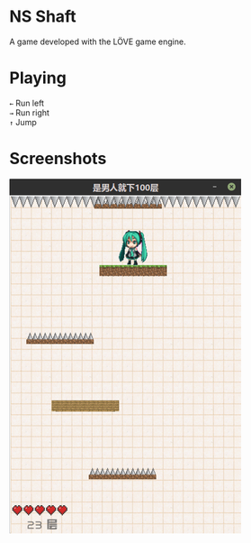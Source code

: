 # NS Shaft
A game developed with the LÖVE game engine.  

# Playing
`←` Run left  
`→` Run right  
`↑` Jump  

# Screenshots
![](screenshot.png)
